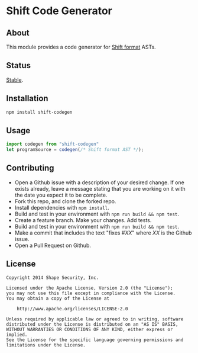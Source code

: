 Shift Code Generator
====================

## About

This module provides a code generator for [Shift format](https://github.com/shapesecurity/shift-spec) ASTs.

## Status

[Stable](http://nodejs.org/api/documentation.html#documentation_stability_index).


## Installation

```sh
npm install shift-codegen
```


## Usage

```js
import codegen from "shift-codegen"
let programSource = codegen(/* Shift format AST */);
```


## Contributing

* Open a Github issue with a description of your desired change. If one exists already, leave a message stating that you are working on it with the date you expect it to be complete.
* Fork this repo, and clone the forked repo.
* Install dependencies with `npm install`.
* Build and test in your environment with `npm run build && npm test`.
* Create a feature branch. Make your changes. Add tests.
* Build and test in your environment with `npm run build && npm test`.
* Make a commit that includes the text "fixes #*XX*" where *XX* is the Github issue.
* Open a Pull Request on Github.


## License

    Copyright 2014 Shape Security, Inc.

    Licensed under the Apache License, Version 2.0 (the "License");
    you may not use this file except in compliance with the License.
    You may obtain a copy of the License at

        http://www.apache.org/licenses/LICENSE-2.0

    Unless required by applicable law or agreed to in writing, software
    distributed under the License is distributed on an "AS IS" BASIS,
    WITHOUT WARRANTIES OR CONDITIONS OF ANY KIND, either express or implied.
    See the License for the specific language governing permissions and
    limitations under the License.
